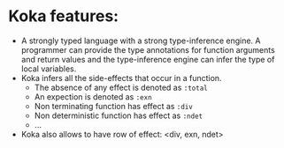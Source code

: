 # Koka features:
- A strongly typed language with a strong type-inference engine. A programmer can provide the type annotations for function arguments and return values and the type-inference engine can infer the type of local variables.
- Koka infers all the side-effects that occur in a function.
    - The absence of any effect is denoted as ```:total```
    - An expection is denoted as ```:exn```
    - Non terminating function has effect as ```:div```
    - Non deterministic function has effect as ```:ndet```
    - ...
- Koka also allows to have row of effect: <div, exn, ndet>
